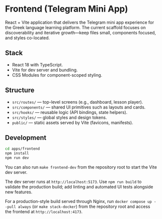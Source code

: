 # Frontend (Telegram Mini App)

React + Vite application that delivers the Telegram mini app experience for the Greek language learning platform. The current scaffold focuses on discoverability and iterative growth—keep files small, components focused, and styles co-located.

## Stack
- React 18 with TypeScript.
- Vite for dev server and bundling.
- CSS Modules for component-scoped styling.

## Structure
- `src/routes/` — top-level screens (e.g., dashboard, lesson player).
- `src/components/` — shared UI primitives such as layouts and cards.
- `src/hooks/` — reusable logic (API bindings, state helpers).
- `src/styles/` — global styles and design tokens.
- `public/` — static assets served by Vite (favicons, manifests).

## Development
```bash
cd apps/frontend
npm install
npm run dev
```

You can also run `make frontend-dev` from the repository root to start the Vite dev server.

The dev server runs at `http://localhost:5173`. Use `npm run build` to validate the production build; add linting and automated UI tests alongside new features.

For a production-style build served through Nginx, run `docker compose up --pull always` (or `make stack-docker`) from the repository root and access the frontend at `http://localhost:4173`.
